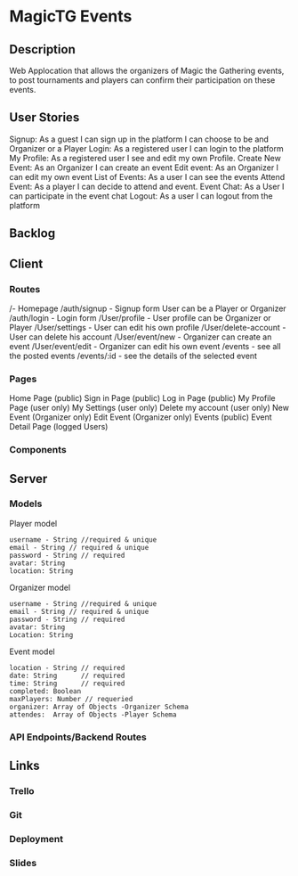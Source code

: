 # MagicTG Events



## Description
Web Applocation that allows the organizers of Magic the Gathering events, to post tournaments and players can 
confirm their participation on these events. 


## User Stories
Signup: As a guest I can sign up in the platform I can choose to be and Organizer or a Player
Login: As a registered user I can login to the platform 
My Profile: As a registered user I see and edit my own Profile.
Create New Event: As an Organizer I can create an event 
Edit event:  As an Organizer I can edit my own event 
List of Events: As a user I can see the events 
Attend Event: As a player I can decide to attend and event. 
Event Chat: As a User I can participate in the event chat
Logout: As a user I can logout from the platform 

## Backlog



## Client

### Routes

/- Homepage
/auth/signup - Signup form User can be a Player or Organizer
/auth/login - Login form
/User/profile - User profile can be Organizer or Player
/User/settings - User can edit his own profile
/User/delete-account -  User can delete his account
/User/event/new - Organizer can create an event
/User/event/edit - Organizer can edit his own event
/events - see all the posted events
/events/:id - see the details of the selected event


### Pages

Home Page     (public)
Sign in Page  (public)
Log in Page   (public)
My Profile Page   (user only)
My Settings       (user only)
Delete my account (user only)
New Event     (Organizer only)
Edit Event    (Organizer only)
Events        (public)
Event Detail Page (logged Users)


### Components

## Server

### Models

Player model

```
username - String //required & unique
email - String // required & unique
password - String // required
avatar: String
location: String

```

Organizer model

```
username - String //required & unique
email - String // required & unique
password - String // required
avatar: String
Location: String
```

Event model

```
location - String // required
date: String      // required
time: String      // required
completed: Boolean 
maxPlayers: Number // requeried
organizer: Array of Objects -Organizer Schema
attendes:  Array of Objects -Player Schema
```


### API Endpoints/Backend Routes

## Links

### Trello

### Git

### Deployment


### Slides



